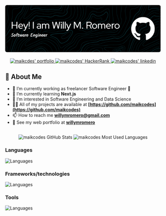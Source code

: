 <div align="center">
<a href="https://github.com/willymromero/">
    <img
        src="github-header-image.png"
        alt="maikcodes' header image"
    />
</a>
</div>

</br>

<div align="center">
<a href="https://willymromero.vercel.app/" target="_blank" rel="noreferrer">
    <img
        src="https://img.shields.io/static/v1?message=portfolio&logo=vercel&label=&color=000&logoColor=white&labelColor=&style=for-the-badge"
        alt="maikcdes' portfolio"
        height="35"
    />
</a>
<!--  -->
<a href="https://www.linkedin.com/in/willymromero/" target="_blank" rel="noreferrer">
    <img
        src="https://img.shields.io/static/v1?message=LinkedIn&logo=linkedin&label=&color=0077B5&logoColor=white&labelColor=&style=for-the-badge"
        alt="maikcodes' HackerRank"
        height="35"
    />
</a>
<!--  -->
<a href="https://www.hackerrank.com/profile/willymromero" target="_blank" rel="noreferrer">
    <img
        src="https://img.shields.io/static/v1?message=HackerRank&logo=HackerRank&label=&color=2EC866&logoColor=white&labelColor=&style=for-the-badge"
        alt="maikcodes' linkedin"
        height="35"
    />
</a>
</div>

## 💫 About Me

- 🔭 I’m currently working as freelancer Software Engineer 🦾
- 🌱 I’m currently learning **Next.js**
- 👀 I’m interested in Software Engineering and Data Science
- 👨‍💻 All of my projects are available at **[https://github.com/maikcodes](https://github.com/maikcodes)**
- 📫 How to reach me **<willymromero@gmail.com>**
- 🔗 See my web portfolio at **[willymromero](https://willymromero.vercel.app/)**
  
<br/>

<div align="center">
    <img
        src="https://github-readme-stats.vercel.app/api?username=willymromero&theme=nord&title_color=22d3ee&hide_border=true&include_all_commits=false&count_private=false"
        alt="maikcodes GitHub Stats"
        height="150"
    />
<!--  -->
    <img
        src="https://github-readme-stats.vercel.app/api/top-langs/?username=willymromero&theme=nord&title_color=22d3ee&hide_border=true&include_all_commits=false&count_private=false&layout=compact"
        alt="maikcodes Most Used Languages"
        height="150"
    />
<!--  -->
<!--     <img
        src="https://github-readme-streak-stats.herokuapp.com/?user=willymromero&theme=nord&title_color=22d3ee&hide_border=true&hide_total_contributions=true&hide_current_streak=true"
        alt="maikcodes GitHub Streak"
        height="150"
    /> -->
</div>

### Languages

![Languages](https://skillicons.dev/icons?i=ts,js,python,html,css)

### Frameworks/technologies

![Languages](https://skillicons.dev/icons?i=nodejs,express,flask,django,nextjs,react,tailwindcss,bootstrap,docker,prisma,sequelize,postgres,mongodb,mysql,sqlite)

### Tools

![Languages](https://skillicons.dev/icons?i=git,github,postman)
